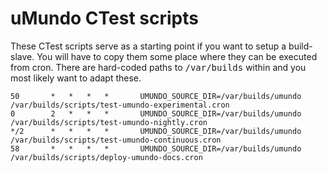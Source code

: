# uMundo CTest scripts

These CTest scripts serve as a starting point if you want to setup a build-slave. You will have to copy them some place
where they can be executed from cron. There are hard-coded paths to <tt>/var/builds</tt> within and you most likely want
to adapt these.

    50       *   *   *   *       UMUNDO_SOURCE_DIR=/var/builds/umundo /var/builds/scripts/test-umundo-experimental.cron
    0        2   *   *   *       UMUNDO_SOURCE_DIR=/var/builds/umundo /var/builds/scripts/test-umundo-nightly.cron
    */2      *   *   *   *       UMUNDO_SOURCE_DIR=/var/builds/umundo /var/builds/scripts/test-umundo-continuous.cron
    58       *   *   *   *       UMUNDO_SOURCE_DIR=/var/builds/umundo /var/builds/scripts/deploy-umundo-docs.cron 
